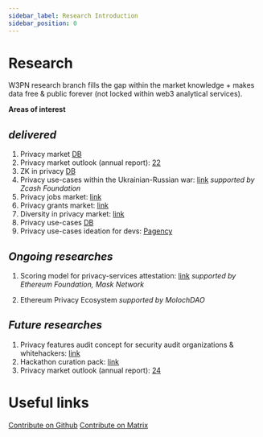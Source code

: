 ```yaml
---
sidebar_label: Research Introduction
sidebar_position: 0
---
```


# Research

W3PN research branch fills the gap within the market knowledge + makes data free & public forever (not locked within web3 analytical services).

**Areas of interest**

## _delivered_
1. Privacy market [DB](https://github.com/web3privacy/web3privacy)
2. Privacy market outlook (annual report): [22](https://github.com/web3privacy/web3privacy/tree/main/Market%20overview)
3. ZK in privacy [DB](https://github.com/web3privacy/web3privacy/tree/main/ZKprivacylandscape)
4. Privacy use-cases within the Ukrainian-Russian war: [link](https://forum.zcashcommunity.com/t/privacy-services-from-zcash-to-status-usage-within-the-ukrainian-russian-war-research/43940?u=aquietinvestor)
    _supported by Zcash Foundation_
5. Privacy jobs market: [link](https://docs.google.com/spreadsheets/d/1dN6bIWyOh01Dl-y1iZh-1TASZxKUefD098BUALcnUb8/edit?usp=sharing)
6. Privacy grants market: [link](https://docs.google.com/spreadsheets/d/1dN6bIWyOh01Dl-y1iZh-1TASZxKUefD098BUALcnUb8/edit?usp=sharing)
7. Diversity in privacy market: [link](https://medium.com/@Svyazniy/diversity-in-the-web3-privacy-market-outlook-1a7ccefc872)
8. Privacy use-cases [DB](https://github.com/Msiusko/web3privacy/blob/main/Use-cases.md)
9. Privacy use-cases ideation for devs: [Pagency](https://github.com/web3privacy/web3privacy/tree/main/Pagency)

## _Ongoing researches_
1. Scoring model for privacy-services attestation: [link](https://github.com/web3privacy/explorer/blob/main/Research.md#scoring-model)
   _supported by Ethereum Foundation, Mask Network_

2. Ethereum Privacy Ecosystem
   _supported by MolochDAO_

## _Future researches_
1. Privacy features audit concept for security audit organizations & whitehackers: [link](https://github.com/orgs/web3privacy/projects/11/views/1?pane=issue&itemId=54620227)
2. Hackathon curation pack: [link](https://github.com/orgs/web3privacy/projects/11/views/1?pane=issue&itemId=54409761)
3. Privacy market outlook (annual report): [24](https://github.com/orgs/web3privacy/projects/11/views/1?pane=issue&itemId=54411368)

# Useful links
[Contribute on Github](https://github.com/orgs/web3privacy/projects/11/views/1)
[Contribute on Matrix](https://matrix.to/#/#web3privacy:matrix.org)
